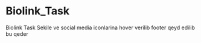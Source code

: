 # Biolink_Task
Biolink Task 
Sekile ve social media iconlarina hover verilib
footer qeyd edilib 
bu qeder
